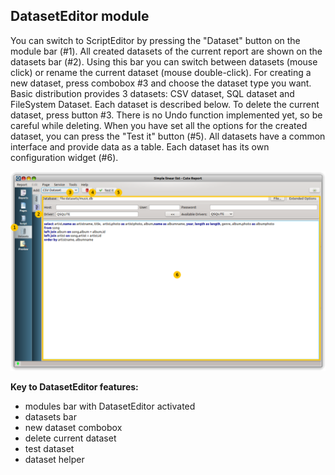 DatasetEditor module
-----

You can switch to ScriptEditor by pressing the "Dataset" button on the module bar (#1). All created datasets of the current report are shown on the datasets bar (#2). Using this bar you can switch between datasets (mouse click) or rename the current dataset (mouse double-click). For creating a new dataset, press combobox #3 and choose the dataset type you want. Basic distribution provides 3 datasets: CSV dataset, SQL dataset and FileSystem Dataset. Each dataset is described below. To delete the current dataset, press button #3. There is no Undo function implemented yet, so be careful while deleting. When you have set all the options for the created dataset, you can press the "Test it" button (#5). All datasets have a common interface and provide data as a table. Each dataset has its own configuration widget (#6).


![Dataset Editor image][DatasetEditorImage]

**Key to DatasetEditor features:**

* modules bar with DatasetEditor activated
* datasets bar
* new dataset combobox
* delete current dataset
* test dataset
* dataset helper

[DatasetEditorImage]:images/Designer_datasetEditor._withLabels.png
